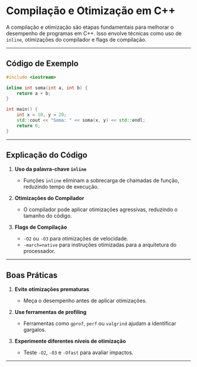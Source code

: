 # Compilação e Otimização em C++

A compilação e otimização são etapas fundamentais para melhorar o desempenho de programas em C++. Isso envolve técnicas como uso de `inline`, otimizações do compilador e flags de compilação.

---

## Código de Exemplo

```cpp
#include <iostream>

inline int soma(int a, int b) {
    return a + b;
}

int main() {
    int x = 10, y = 20;
    std::cout << "Soma: " << soma(x, y) << std::endl;
    return 0;
}
```

---

## Explicação do Código

1. **Uso da palavra-chave `inline`**  
   - Funções `inline` eliminam a sobrecarga de chamadas de função, reduzindo tempo de execução.

2. **Otimizações do Compilador**  
   - O compilador pode aplicar otimizações agressivas, reduzindo o tamanho do código.

3. **Flags de Compilação**  
   - `-O2` ou `-O3` para otimizações de velocidade.  
   - `-march=native` para instruções otimizadas para a arquitetura do processador.

---

## Boas Práticas

1. **Evite otimizações prematuras**  
   - Meça o desempenho antes de aplicar otimizações.

2. **Use ferramentas de profiling**  
   - Ferramentas como `gprof`, `perf` ou `valgrind` ajudam a identificar gargalos.

3. **Experimente diferentes níveis de otimização**  
   - Teste `-O2`, `-O3` e `-Ofast` para avaliar impactos.

---
